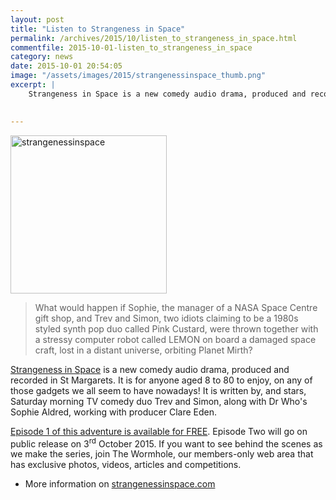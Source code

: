 ```yaml
---
layout: post
title: "Listen to Strangeness in Space"
permalink: /archives/2015/10/listen_to_strangeness_in_space.html
commentfile: 2015-10-01-listen_to_strangeness_in_space
category: news
date: 2015-10-01 20:54:05
image: "/assets/images/2015/strangenessinspace_thumb.png"
excerpt: |
    Strangeness in Space is a new comedy audio drama, produced and recorded in St Margarets.  It is for anyone aged 8 to 80 to enjoy, on any of those gadgets we all seem to have nowadays!
    

---
```


<a href="/assets/images/2015/strangenessinspace.png" title="See larger version of - strangenessinspace"><img src="/assets/images/2015/strangenessinspace_thumb.png" width="250" height="253" alt="strangenessinspace" class=" right" /></a>

> What would happen if Sophie, the manager of a NASA Space Centre gift shop, and Trev and Simon, two idiots claiming to be a 1980s styled synth pop duo called Pink Custard, were thrown together with a stressy computer robot called LEMON on board a damaged space craft, lost in a distant universe, orbiting Planet Mirth?

[Strangeness in Space](http://strangenessinspace.com/) is a new comedy audio drama, produced and recorded in St Margarets. It is for anyone aged 8 to 80 to enjoy, on any of those gadgets we all seem to have nowadays! It is written by, and stars, Saturday morning TV comedy duo Trev and Simon, along with Dr Who's Sophie Aldred, working with producer Clare Eden.

[Episode 1 of this adventure is available for FREE](http://strangenessinspace.com/episodes/). Episode Two will go on public release on 3<sup>rd</sup> October 2015. If you want to see behind the scenes as we make the series, join The Wormhole, our members-only web area that has exclusive photos, videos, articles and competitions.

-   More information on [strangenessinspace.com](http://strangenessinspace.com/)
